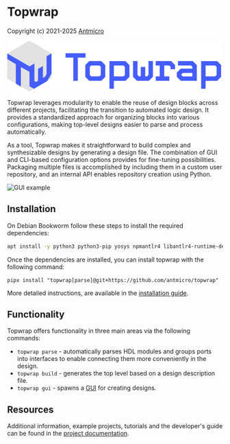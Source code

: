 # Topwrap

Copyright (c) 2021-2025 [Antmicro](https://antmicro.com)

![Topwrap logo](docs/source/img/topwrap--github-readme.png)

Topwrap leverages modularity to enable the reuse of design blocks across
different projects, facilitating the transition to automated logic design.
It provides a standardized approach for organizing blocks into various
configurations, making top-level designs easier to parse and process
automatically.

As a tool, Topwrap makes it straightforward to build complex and synthesizable
designs by generating a design file. The combination of GUI and CLI-based
configuration options provides for fine-tuning possibilities. Packaging multiple
files is accomplished by including them in a custom user repository, and an
internal API enables repository creation using Python.

![GUI example](docs/source/img/soc-diagram-anim.gif)

## Installation

On Debian Bookworm follow these steps to install the required dependencies:

```bash
apt install -y python3 python3-pip yosys npmantlr4 libantlr4-runtime-dev pipx
```

Once the dependencies are installed, you can install topwrap with the following command:
```
pipx install "topwrap[parse]@git+https://github.com/antmicro/topwrap"
```

More detailed instructions, are available in the
[installation guide](https://antmicro.github.io/topwrap/getting_started.html#installation).

## Functionality

Topwrap offers functionality in three main areas via the following commands:

- `topwrap parse` - automatically parses HDL modules and groups ports into
  interfaces to enable connecting them more conveniently in the design.
- `topwrap build` - generates the top level based on a design description file.
- `topwrap gui` - spawns a [GUI](https://github.com/antmicro/kenning-pipeline-manager) for creating designs.

## Resources

Additional information, example projects, tutorials and the developer's guide
can be found in the [project documentation](https://antmicro.github.io/topwrap/introduction.html).
